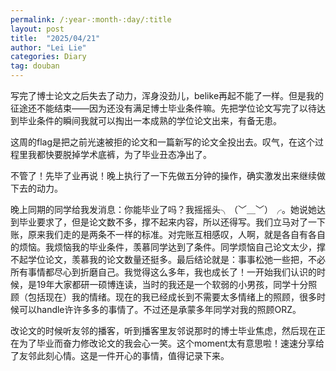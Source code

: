 ```yaml
---
permalink: /:year-:month-:day/:title
layout: post
title:  "2025/04/21"
author: "Lei Lie"
categories: Diary
tag: douban
---
```


写完了博士论文之后失去了动力，浑身没劲儿，belike再起不能了一样。但是我的征途还不能结束——因为还没有满足博士毕业条件嘛。先把学位论文写完了以待达到毕业条件的瞬间我就可以掏出一本成熟的学位论文出来，有备无患。

这周的flag是把之前光速被拒的论文和一篇新写的论文全投出去。叹气，在这个过程里我都快要脱掉学术底裤，为了毕业丑态净出了。

不管了！先毕了业再说！晚上执行了一下先做五分钟的操作，确实激发出来继续做下去的动力。

晚上同期的同学给我发消息：你能毕业了吗？我摇摇头╮（﹀＿﹀）╭。她说她达到毕业要求了，但是论文数不多，撑不起来内容，所以还得写。我们立马对了一下账，原来我们走的是两条不一样的标准。对完账互相感叹，人啊，就是各自有各自的烦恼。我烦恼我的毕业条件，羡慕同学达到了条件。同学烦恼自己论文太少，撑不起学位论文，羡慕我的论文数量还挺多。最后结论就是：事事松弛一些把，不必所有事情都尽心到折磨自己。我觉得这么多年，我也成长了！一开始我们认识的时候，是19年大家都研一硕博连读，当时的我还是一个软弱的小男孩，同学十分照顾（包括现在）我的情绪。现在的我已经成长到不需要太多情绪上的照顾，很多时候可以handle许许多多的事情了。不过还是承蒙多年同学对我的照顾ORZ。

改论文的时候听友邻的播客，听到播客里友邻说那时的博士毕业焦虑，然后现在正在为了毕业而奋力修改论文的我会心一笑。这个moment太有意思啦！速速分享给了友邻此刻心情。这是一件开心的事情，值得记录下来。